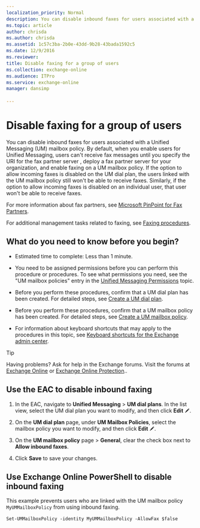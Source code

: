 ```yaml
---
localization_priority: Normal
description: You can disable inbound faxes for users associated with a Unified Messaging (UM) mailbox policy. By default, when you enable users for Unified Messaging, users can't receive fax messages until you specify the URI for the fax partner server , deploy a fax partner server for your organization, and enable faxing on a UM mailbox policy. If the option to allow incoming faxes is disabled on the UM dial plan, the users linked with the UM mailbox policy still won't be able to receive faxes. Similarly, if the option to allow incoming faxes is disabled on an individual user, that user won't be able to receive faxes.
ms.topic: article
author: chrisda
ms.author: chrisda
ms.assetid: 1c57c3ba-2b0e-43dd-9b28-43bada1592c5
ms.date: 12/9/2016
ms.reviewer: 
title: Disable faxing for a group of users
ms.collection: exchange-online
ms.audience: ITPro
ms.service: exchange-online
manager: dansimp

---
```


# Disable faxing for a group of users

You can disable inbound faxes for users associated with a Unified Messaging (UM) mailbox policy. By default, when you enable users for Unified Messaging, users can't receive fax messages until you specify the URI for the fax partner server , deploy a fax partner server for your organization, and enable faxing on a UM mailbox policy. If the option to allow incoming faxes is disabled on the UM dial plan, the users linked with the UM mailbox policy still won't be able to receive faxes. Similarly, if the option to allow incoming faxes is disabled on an individual user, that user won't be able to receive faxes.

For more information about fax partners, see [Microsoft PinPoint for Fax Partners](https://go.microsoft.com/fwlink/p/?LinkId=190238).

For additional management tasks related to faxing, see [Faxing procedures](faxing-procedures.md).

## What do you need to know before you begin?

- Estimated time to complete: Less than 1 minute.

- You need to be assigned permissions before you can perform this procedure or procedures. To see what permissions you need, see the "UM mailbox policies" entry in the [Unified Messaging Permissions](https://technet.microsoft.com/library/d326c3bc-8f33-434a-bf02-a83cc26a5498.aspx) topic.

- Before you perform these procedures, confirm that a UM dial plan has been created. For detailed steps, see [Create a UM dial plan](../../voice-mail-unified-messaging/connect-voice-mail-system/create-um-dial-plan.md).

- Before you perform these procedures, confirm that a UM mailbox policy has been created. For detailed steps, see [Create a UM mailbox policy](../../voice-mail-unified-messaging/set-up-voice-mail/create-um-mailbox-policy.md).

- For information about keyboard shortcuts that may apply to the procedures in this topic, see [Keyboard shortcuts for the Exchange admin center](../../accessibility/keyboard-shortcuts-in-admin-center.md).

> [!TIP]
> Having problems? Ask for help in the Exchange forums. Visit the forums at [Exchange Online](https://go.microsoft.com/fwlink/p/?linkId=267542) or [Exchange Online Protection](https://go.microsoft.com/fwlink/p/?linkId=285351)..

## Use the EAC to disable inbound faxing

1. In the EAC, navigate to **Unified Messaging** \> **UM dial plans**. In the list view, select the UM dial plan you want to modify, and then click **Edit** ![Edit icon](../../media/ITPro_EAC_EditIcon.gif).

2. On the **UM dial plan** page, under **UM Mailbox Policies**, select the mailbox policy you want to modify, and then click **Edit** ![Edit icon](../../media/ITPro_EAC_EditIcon.gif).

3. On the **UM mailbox policy** page \> **General**, clear the check box next to **Allow inbound faxes**.

4. Click **Save** to save your changes.

## Use Exchange Online PowerShell to disable inbound faxing

This example prevents users who are linked with the UM mailbox policy `MyUMMailboxPolicy` from using inbound faxing.

```
Set-UMMailboxPolicy -identity MyUMMailboxPolicy -AllowFax $false
```



